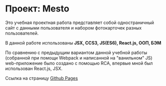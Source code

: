 # Проект: Mesto

Это учебная проектная работа представляет собой одностраничный сайт с данными пользователя и набором фотокарточек разных пользователей.

В данной работе использованы **JSX, CCS3, JS(ES6), React.js, ООП, БЭМ**

По сравнению с предыдущим вариантом данной учебной работы (собранной при помощи Webpack и написанной на "ванильном" JS) web-приложение было создано с помощью RCA, впервые мной был использован React.js, JSX.

Ссылка на страницу [Github Pages](https://izabellach.github.io/mesto-react/)
